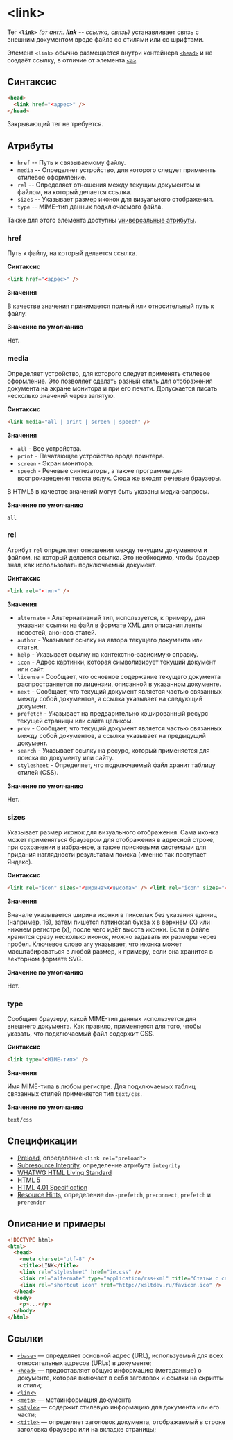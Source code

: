 # &lt;link&gt;

Тег **`<link>`** _(от англ. **link** -- ссылка, связь)_ устанавливает связь с внешним документом вроде файла со стилями или со шрифтами.

Элемент `<link>` обычно размещается внутри контейнера [`<head>`](/html/head/) и не создаёт ссылку, в отличие от элемента [`<a>`](/html/a/).

## Синтаксис

```html
<head>
  <link href="<адрес>" />
</head>
```

Закрывающий тег не требуется.

## Атрибуты

- `href` -- Путь к связываемому файлу.
- `media` -- Определяет устройство, для которого следует применять стилевое оформление.
- `rel` -- Определяет отношения между текущим документом и файлом, на который делается ссылка.
- `sizes` -- Указывает размер иконок для визуального отображения.
- `type` -- MIME-тип данных подключаемого файла.

Также для этого элемента доступны [универсальные атрибуты](/lib/uni-attr/).

### href

Путь к файлу, на который делается ссылка.

**Синтаксис**

```html
<link href="<адрес>" />
```

**Значения**

В качестве значения принимается полный или относительный путь к файлу.

**Значение по умолчанию**

Нет.

### media

Определяет устройство, для которого следует применять стилевое оформление. Это позволяет сделать разный стиль для отображения документа на экране монитора и при его печати. Допускается писать несколько значений через запятую.

**Синтаксис**

```html
<link media="all | print | screen | speech" />
```

**Значения**

- `all` - Все устройства.
- `print` - Печатающее устройство вроде принтера.
- `screen` - Экран монитора.
- `speech` - Речевые синтезаторы, а также программы для воспроизведения текста вслух. Сюда же входят речевые браузеры.

В HTML5 в качестве значений могут быть указаны медиа-запросы.

**Значение по умолчанию**

`all`

### rel

Атрибут `rel` определяет отношения между текущим документом и файлом, на который делается ссылка. Это необходимо, чтобы браузер знал, как использовать подключаемый документ.

**Синтаксис**

```html
<link rel="<тип>" />
```

**Значения**

- `alternate` - Альтернативный тип, используется, к примеру, для указания ссылки на файл в формате XML для описания ленты новостей, анонсов статей.
- `author` - Указывает ссылку на автора текущего документа или статьи.
- `help` - Указывает ссылку на контекстно-зависимую справку.
- `icon` - Адрес картинки, которая символизирует текущий документ или сайт.
- `license` - Сообщает, что основное содержание текущего документа распространяется по лицензии, описанной в указанном документе.
- `next` - Сообщает, что текущий документ является частью связанных между собой документов, а ссылка указывает на следующий документ.
- `prefetch` - Указывает на предварительно кэшированный ресурс текущей страницы или сайта целиком.
- `prev` - Сообщает, что текущий документ является частью связанных между собой документов, а ссылка указывает на предыдущий документ.
- `search` - Указывает ссылку на ресурс, который применяется для поиска по документу или сайту.
- `stylesheet` - Определяет, что подключаемый файл хранит таблицу стилей (CSS).

**Значение по умолчанию**

Нет.

### sizes

Указывает размер иконок для визуального отображения. Сама иконка может применяться браузером для отображения в адресной строке, при сохранении в избранное, а также поисковыми системами для придания наглядности результатам поиска (именно так поступает Яндекс).

**Синтаксис**

```html
<link rel="icon" sizes="<ширина>X<высота>" /> <link rel="icon" sizes="<ширина1>X<высота1> <ширина2>X<высота2>* | any" />
```

**Значения**

Вначале указывается ширина иконки в пикселах без указания единиц (например, 16), затем пишется латинская буква x в верхнем (X) или нижнем регистре (x), после чего идёт высота иконки. Если в файле хранится сразу несколько иконок, можно задавать их размеры через пробел. Ключевое слово `any` указывает, что иконка может масштабироваться в любой размер, к примеру, если она хранится в векторном формате SVG.

**Значение по умолчанию**

Нет.

### type

Сообщает браузеру, какой MIME-тип данных используется для внешнего документа. Как правило, применяется для того, чтобы указать, что подключаемый файл содержит CSS.

**Синтаксис**

```html
<link type="<MIME-тип>" />
```

**Значения**

Имя MIME-типа в любом регистре. Для подключаемых таблиц связанных стилей применяется тип `text/css`.

**Значение по умолчанию**

`text/css`

## Спецификации

- [Preload](https://w3c.github.io/preload/), определение `<link rel="preload">`
- [Subresource Integrity](https://w3c.github.io/webappsec/specs/subresourceintegrity/#htmlscriptelement), определение атрибута `integrity`
- [WHATWG HTML Living Standard](https://html.spec.whatwg.org/multipage/semantics.html#the-link-element)
- [HTML 5](http://www.w3.org/TR/html5/document-metadata.html#the-link-element)
- [HTML 4.01 Specification](http://www.w3.org/TR/html401/struct/links.html#h-12.3)
- [Resource Hints](http://www.w3.org/TR/resource-hints/#prefetch), определение `dns-prefetch`, `preconnect`, `prefetch` и `prerender`

## Описание и примеры

```html
<!DOCTYPE html>
<html>
  <head>
    <meta charset="utf-8" />
    <title>LINK</title>
    <link rel="stylesheet" href="ie.css" />
    <link rel="alternate" type="application/rss+xml" title="Статьи с сайта xsltdev.ru" href="http://xsltdev.ru/rss.xml" />
    <link rel="shortcut icon" href="http://xsltdev.ru/favicon.ico" />
  </head>
  <body>
    <p>...</p>
  </body>
</html>
```

## Ссылки

- [`<base>`](/html/base/) &mdash; определяет основной адрес (URL), используемый для всех относительных адресов (URLs) в документе;
- [`<head>`](/html/head/) &mdash; предоставляет общую информацию (метаданные) о документе, которая включает в себя заголовок и ссылки на скрипты и стили;
- [`<link>`](/html/link/)
- [`<meta>`](/html/meta/) &mdash; метаинформация документа
- [`<style>`](/html/style/) &mdash; содержит стилевую информацию для документа или его части;
- [`<title>`](/html/title/) &mdash; определяет заголовок документа, отображаемый в строке заголовка браузера или на вкладке страницы;
